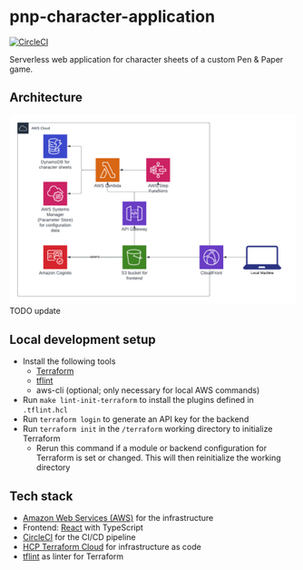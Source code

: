 # pnp-character-application

[![CircleCI](https://circleci.com/gh/der-jd/pnp-character-application.svg?style=shield&circle-token=d13a30ac2283a67c44f5efd1d88fbc07372bacf9)](https://circleci.com/gh/der-jd/pnp-character-application)

Serverless web application for character sheets of a custom Pen & Paper game.

## Architecture

![Architecture](aws_architecture.png "Architecture")
TODO update

## Local development setup

- Install the following tools
  - [Terraform](https://developer.hashicorp.com/terraform/install)
  - [tflint](https://github.com/terraform-linters/tflint)
  - aws-cli (optional; only necessary for local AWS commands)
- Run `make lint-init-terraform` to install the plugins defined in `.tflint.hcl`
- Run `terraform login` to generate an API key for the backend
- Run `terraform init` in the `/terraform` working directory to initialize Terraform
  - Rerun this command if a module or backend configuration for Terraform is set or changed. This will then reinitialize the working directory

## Tech stack

- [Amazon Web Services (AWS)](https://aws.amazon.com/) for the infrastructure
- Frontend: [React](https://react.dev/) with TypeScript
- [CircleCI](https://circleci.com/) for the CI/CD pipeline
- [HCP Terraform Cloud](https://app.terraform.io) for infrastructure as code
- [tflint](https://github.com/terraform-linters/tflint) as linter for Terraform
